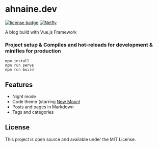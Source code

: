 # ahnaine.dev

[![license badge](https://camo.githubusercontent.com/5fab2edf3816ef9fb3ebcaf6e613fa7b40ff7652ec69e5f6e7f695aa24bf5ce6/68747470733a2f2f696d672e736869656c64732e696f2f62616467652f4c6963656e73652d4d49542d626c75652e737667)](https://opensource.org/licenses/MIT)
[![Netfly](https://camo.githubusercontent.com/58cf22ae41b8ef6b64efd6e38a9a3e0ee29fbead38f9bcbc5874f146966f6532/68747470733a2f2f6170692e6e65746c6966792e636f6d2f6170692f76312f6261646765732f30613531643065392d663631312d346464382d383837662d6663313838396536383534302f6465706c6f792d737461747573)](https://opensource.org/licenses/MIT)

A blog build with Vue.js Framework

### Project setup & Compiles and hot-reloads for development & minifies for production
```
npm install
npm run serve
npm run build
```
## Features

- Night mode
- Code theme (starring [New Moon](https://taniarascia.github.io/new-moon))
- Posts and pages in Markdown
- Tags and categories

## License

This project is open source and available under the MIT License.
